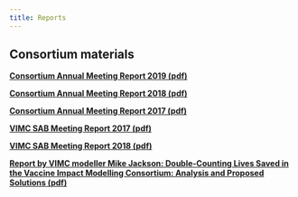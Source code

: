 ```yaml
---
title: Reports
---
```


## Consortium materials

**[Consortium Annual Meeting Report 2019 (pdf)](/resources/VIMC_AM_2019_summary_report.pdf)**   

**[Consortium Annual Meeting Report 2018 (pdf)](/resources/VIMC_AM_2018_summary_report_final.pdf)**

**[Consortium Annual Meeting Report 2017 (pdf)](/resources/VIMC_consortium_annual_meeting_report_2017.pdf)** 

**[VIMC SAB Meeting Report 2017 (pdf)](/resources/VIMC_SAB_report_June_2017_final.pdf)**

**[VIMC SAB Meeting Report 2018 (pdf)](/resources/VIMC_SAB_report_2018_final.pdf)**

**[Report by VIMC modeller Mike Jackson: Double-Counting Lives Saved in the Vaccine Impact Modelling Consortium: Analysis and Proposed Solutions (pdf)](/resources/Double_Count_Report_Final.pdf)**

